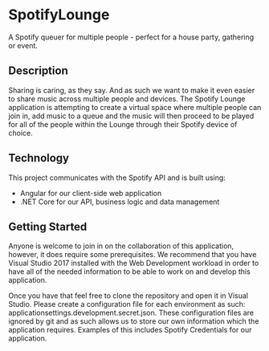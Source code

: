 # SpotifyLounge
A Spotify queuer for multiple people - perfect for a house party, gathering or event.

## Description
Sharing is caring, as they say. And as such we want to make it even easier to share music across multiple people and devices. The Spotify Lounge application is attempting to create a virtual space where multiple people can join in, add music to a queue and the music will then proceed to be played for all of the people within the Lounge through their Spotify device of choice.

## Technology
This project communicates with the Spotify API and is built using:
- Angular for our client-side web application
- .NET Core for our API, business logic and data management

## Getting Started
Anyone is welcome to join in on the collaboration of this application, however, it does require some prerequisites. We recommend that you have Visual Studio 2017 installed with the Web Development workload in order to have all of the needed information to be able to work on and develop this application.

Once you have that feel free to clone the repository and open it in Visual Studio. Please create a configuration file for each environment as such: applicationsettings.development.secret.json. These configuration files are ignored by git and as such allows us to store our own information which the application requires. Examples of this includes Spotify Credentials for our application.
